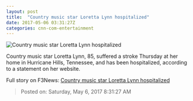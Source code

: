 ```yaml
---
layout: post
title:  "Country music star Loretta Lynn hospitalized"
date: 2017-05-06 03:31:27Z
categories: cnn-com-entertainment
---
```


![Country music star Loretta Lynn hospitalized](http://i2.cdn.cnn.com/cnnnext/dam/assets/150917191452-23-loretta-lynn-farm-aid-now-super-tease.jpg)

Country music star Loretta Lynn, 85, suffered a stroke Thursday at her home in Hurricane Hills, Tennessee, and has been hospitalized, according to a statement on her website.


Full story on F3News: [Country music star Loretta Lynn hospitalized](http://www.f3nws.com/n/dXPmF)

> Posted on: Saturday, May 6, 2017 8:31:27 AM
